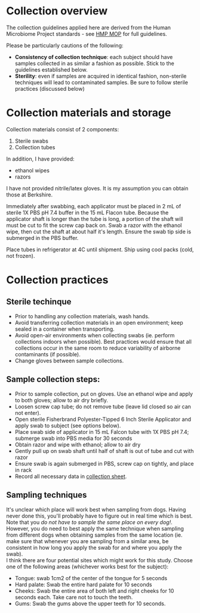 # Collection overview

The collection guidelines applied here are derived from the Human Microbiome Project standards - see [HMP MOP](https://www.ncbi.nlm.nih.gov/projects/gap/cgi-bin/GetPdf.cgi?id=phd003190.2) for full guidelines.	

Please be particularly cautions of the following:  

- **Consistency of collection technique**: each subject should have samples collected in as similar a fashion as possible. Stick to the guidelines established below.  
- **Sterility**: even if samples are acquired in identical fashion, non-sterile techniques will lead to contaminated samples. Be sure to follow sterile practices (discussed below)  

# Collection materials and storage

Collection materials consist of 2 components:
1. Sterile swabs
2. Collection tubes

In addition, I have provided:
- ethanol wipes
- razors

I have not provided nitrile/latex gloves. It is my assumption you can obtain those at Berkshire.  

Immediately after swabbing, each applicator must be placed in 2 mL of sterile 1X PBS pH 7.4 buffer in the 15 mL Flacon tube. Because the applicator shaft is longer than the tube is long, a portion of the shaft will must be cut to fit the screw cap back on. Swab a razor with the ethanol wipe, then cut the shaft at about half it's length. Ensure the swab tip side is submerged in the PBS buffer.  

Place tubes in refrigerator at 4C until shipment. Ship using cool packs (cold, not frozen).	

# Collection practices
## Sterile techinque
- Prior to handling any collection materials, wash hands. 
- Avoid transferring collection materials in an open environment; keep sealed in a container when transporting.
- Avoid open-air environments when collecting swabs (ie. perform collections indoors when possible). Best practices would ensure that all collections occur in the same room to reduce variability of airborne contaminants (if possible).
- Change gloves between sample collections. 

## Sample collection steps:
- Prior to sample collection, put on gloves. Use an ethanol wipe and apply to both gloves; allow to air dry briefly.
- Loosen screw cap tube; do not remove tube (leave lid closed so air can not enter).
- Open sterile Fisherbrand Polyester-Tipped 6 Inch Sterile Applicator and apply swab to subject (see options below).
- Place swab side of applicator in 15 mL Falcon tube with 1X PBS pH 7.4; submerge swab into PBS media for 30 seconds
- Obtain razor and wipe with ethanol; allow to air dry
- Gently pull up on swab shaft until half of shaft is out of tube and cut with razor
- Ensure swab is again submerged in PBS, screw cap on tightly, and place in rack
- Record all necessary data in [collection sheet](https://docs.google.com/spreadsheets/d/1VQk03MeCEZeoWueudwHi6LyuHL9PosZPsOt5QF51PCM/edit#gid=1605844202). 

## Sampling techniques
It's unclear which place will work best when sampling from dogs. Having never done this, you'll probably have to figure out in real time which is best. Note that you _do not have to sample the same place on every dog!_. However, you do need to best apply the same technique when sampling from different dogs when obtaining samples from the same location (ie. make sure that whenever you are sampling from a similar area, be consistent in how long you apply the swab for and where you apply the swab).  
I think there are four potential sites which might work for this study. Choose one of the following areas (whichever works best for the subject):  
- Tongue: swab 1cm2 of the center of the tongue for 5 seconds
- Hard palate: Swab the entire hard palate for 10 seconds
- Cheeks: Swab the entire area of both left and right cheeks for 10 seconds each. Take care not to touch the teeth.
- Gums: Swab the gums above the upper teeth for 10 seconds.
